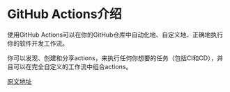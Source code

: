 # GitHub Actions介绍

使用GitHub Actions可以在你的GitHub仓库中自动化地、自定义地、正确地执行你的软件开发工作流。

你可以发现、创建和分享actions，来执行任何你想要的任务（包括CI和CD），并且可以在完全自定义的工作流中组合actions。



[原文地址](https://docs.github.com/en/free-pro-team@latest/actions)